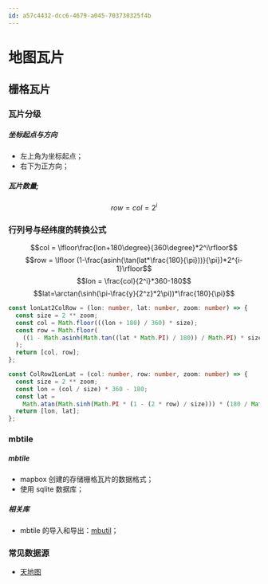 ```yaml
---
id: a57c4432-dcc6-4679-a045-703730325f4b
---
```


# 地图瓦片

## 栅格瓦片

### 瓦片分级

##### 坐标起点与方向

- 左上角为坐标起点；
- 右下为正方向；

##### 瓦片数量;

$$row = col = 2^{i}$$

### 行列号与经纬度的转换公式

$$col = \lfloor\frac{lon+180\degree}{360\degree}*2^i\rfloor$$
$$row = \lfloor (1-\frac{asinh(\tan(lat*\frac{180}{\pi}))}{\pi})*2^{i-1}\rfloor$$
$$lon = \frac{col}{2^i}*360-180$$
$$lat=\arctan(\sinh(\pi-\frac{y}{2^z}*2\pi))*\frac{180}{\pi}$$

```typescript
const lonLat2ColRow = (lon: number, lat: number, zoom: number) => {
  const size = 2 ** zoom;
  const col = Math.floor(((lon + 180) / 360) * size);
  const row = Math.floor(
    ((1 - Math.asinh(Math.tan((lat * Math.PI) / 180)) / Math.PI) * size) / 2
  );
  return [col, row];
};

const ColRow2LonLat = (col: number, row: number, zoom: number) => {
  const size = 2 ** zoom;
  const lon = (col / size) * 360 - 180;
  const lat =
    Math.atan(Math.sinh(Math.PI * (1 - (2 * row) / size))) * (180 / Math.PI);
  return [lon, lat];
};
```

### mbtile

##### mbtile

- mapbox 创建的存储栅格瓦片的数据格式；
- 使用 sqlite 数据库；

##### 相关库

- mbtile 的导入和导出：[mbutil](https://github.com/mapbox/mbutil)；

### 常见数据源

- [天地图](https://www.tianditu.gov.cn/)
